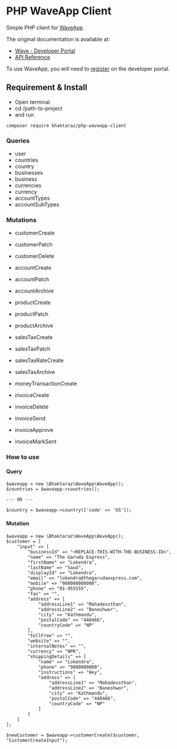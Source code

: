 # PHP WaveApp Client

Simple PHP client for [WaveApp][wave-app]

The original documentation is available at: 
- [Wave - Developer Portal][wave-documentation-url]
- [API Reference][wave-api-schema]

To use WaveApp, you will need to [register][wave-create-an-app] on the developer portal.

## Requirement & Install
- Open terminal 
- cd /path-to-project
- and run
```
composer require bhaktaraz/php-waveapp-client
```

### Queries

- user
- countries
- country
- businesses
- business
- currencies
- currency
- accountTypes
- accountSubTypes

### Mutations

- customerCreate
- customerPatch
- customerDelete

- accountCreate
- accountPatch
- accountArchive

- productCreate
- productPatch
- productArchive

- salesTaxCreate
- salesTaxPatch
- salesTaxRateCreate
- salesTaxArchive

- moneyTransactionCreate

- invoiceCreate
- invoiceDelete
- invoiceSend
- invoiceApprove
- invoiceMarkSent

### How to use

#### Query
```
$waveapp = new \Bhaktaraz\WaveApp\WaveApp();
$countries = $waveapp->countries();

--- OR ---

$country = $waveapp->country(['code' => 'US']);
```

#### Mutation
```
$waveapp = new \Bhaktaraz\WaveApp\WaveApp();
$customer = [
    "input" => [
        "businessId" => "<REPLACE-THIS-WITH-THE-BUSINESS-ID>",
        "name" => "The Garuda Express",
        "firstName" => "Lokendra",
        "lastName" => "Saud",
        "displayId" => "Lokendra",
        "email" => "lokendra@thegarudaexpress.com",
        "mobile" => "980000000000",
        "phone" => "01-955555",
        "fax" => "",
        "address" => [
            "addressLine1" => "Mahadevsthan",
            "addressLine2" => "Baneshwor",
            "city" => "Kathmandu",
            "postalCode" => "440466",
            "countryCode" => "NP"
        ],
        "tollFree" => "",
        "website" => "",
        "internalNotes" => "",
        "currency" => "NPR",
        "shippingDetails" => [
            "name" => "Lokendra",
            "phone" => "9800000000",
            "instructions" => "Hey",
            "address" => [
                "addressLine1" => "Mahadevsthan",
                "addressLine2" => "Baneshwor",
                "city" => "Kathmandu",
                "postalCode" => "440466",
                "countryCode" => "NP"
            ]
        ]
    ] 
];

$newCustomer = $waveapp->customerCreate($customer, "CustomerCreateInput");
```

[wave-app]: https://www.waveapps.com/
[wave-documentation-url]: https://developer.waveapps.com/hc/en-us/categories/360001114072
[wave-api-schema]: https://developer.waveapps.com/hc/en-us/articles/360019968212-API-Reference
[wave-create-an-app]: https://developer.waveapps.com/hc/en-us/sections/360003012132-Create-an-App